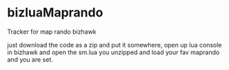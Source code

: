 # bizluaMaprando
Tracker for map rando bizhawk

just download the code as a zip and put it somewhere, open up lua console in bizhawk and open the sm.lua you unzipped and load your fav maprando and you are set.
